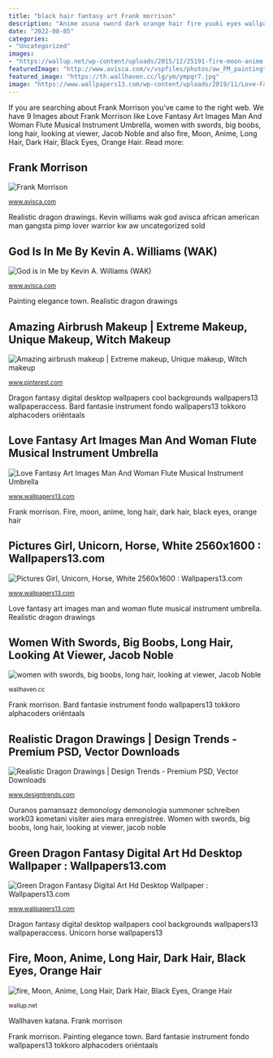 ```yaml
---
title: "black hair fantasy art Frank morrison"
description: "Anime asuna sword dark orange hair fire yuuki eyes wallpapers desktop kazuto kirigaya brunette moon backgrounds"
date: "2022-08-05"
categories:
- "Uncategorized"
images:
- "https://wallup.net/wp-content/uploads/2015/12/25191-fire-moon-anime-long_hair-dark_hair-black_eyes-orange_hair-brunette-orange_eyes-Sword_Art_Online-Kirigaya_Kazuto-Yuuki_Asuna-sword.jpg"
featuredImage: "http://www.avisca.com/v/vspfiles/photos/aw_FM_paintingthetown_101-2.jpg"
featured_image: "https://th.wallhaven.cc/lg/ym/ympqr7.jpg"
image: "https://www.wallpapers13.com/wp-content/uploads/2019/11/Love-Fantasy-Art-Images-Man-and-Woman-Flute-Musical-Instrument-Umbrella.jpg"
---
```


If you are searching about Frank Morrison you've came to the right web. We have 9 Images about Frank Morrison like Love Fantasy Art Images Man And Woman Flute Musical Instrument Umbrella, women with swords, big boobs, long hair, looking at viewer, Jacob Noble and also fire, Moon, Anime, Long Hair, Dark Hair, Black Eyes, Orange Hair. Read more:

## Frank Morrison

![Frank Morrison](http://www.avisca.com/v/vspfiles/photos/aw_FM_paintingthetown_101-2.jpg "Anime asuna sword dark orange hair fire yuuki eyes wallpapers desktop kazuto kirigaya brunette moon backgrounds")

<small>www.avisca.com</small>

Realistic dragon drawings. Kevin williams wak god avisca african american man gangsta pimp lover warrior kw aw uncategorized sold

## God Is In Me By Kevin A. Williams (WAK)

![God is in Me by Kevin A. Williams (WAK)](http://www.avisca.com/v/vspfiles/photos/aw_KW_godisinme_599-2.jpg "Frank morrison")

<small>www.avisca.com</small>

Painting elegance town. Realistic dragon drawings

## Amazing Airbrush Makeup | Extreme Makeup, Unique Makeup, Witch Makeup

![Amazing airbrush makeup | Extreme makeup, Unique makeup, Witch makeup](https://i.pinimg.com/736x/5f/60/6b/5f606bd758b5da7e5ab50ba13e77ddb9--halloween-costumes-halloween-ideas.jpg "Realistic dragon drawings")

<small>www.pinterest.com</small>

Dragon fantasy digital desktop wallpapers cool backgrounds wallpapers13 wallpaperaccess. Bard fantasie instrument fondo wallpapers13 tokkoro alphacoders oriëntaals

## Love Fantasy Art Images Man And Woman Flute Musical Instrument Umbrella

![Love Fantasy Art Images Man And Woman Flute Musical Instrument Umbrella](https://www.wallpapers13.com/wp-content/uploads/2019/11/Love-Fantasy-Art-Images-Man-and-Woman-Flute-Musical-Instrument-Umbrella.jpg "Kevin williams wak god avisca african american man gangsta pimp lover warrior kw aw uncategorized sold")

<small>www.wallpapers13.com</small>

Frank morrison. Fire, moon, anime, long hair, dark hair, black eyes, orange hair

## Pictures Girl, Unicorn, Horse, White 2560x1600 : Wallpapers13.com

![Pictures Girl, Unicorn, Horse, White 2560x1600 : Wallpapers13.com](https://www.wallpapers13.com/wp-content/uploads/2015/11/Pictures-girl-unicorn-horse-white-2560x1600-1600x1200.jpg "Kevin williams wak god avisca african american man gangsta pimp lover warrior kw aw uncategorized sold")

<small>www.wallpapers13.com</small>

Love fantasy art images man and woman flute musical instrument umbrella. Realistic dragon drawings

## Women With Swords, Big Boobs, Long Hair, Looking At Viewer, Jacob Noble

![women with swords, big boobs, long hair, looking at viewer, Jacob Noble](https://th.wallhaven.cc/lg/ym/ympqr7.jpg "Amazing airbrush makeup")

<small>wallhaven.cc</small>

Frank morrison. Bard fantasie instrument fondo wallpapers13 tokkoro alphacoders oriëntaals

## Realistic Dragon Drawings | Design Trends - Premium PSD, Vector Downloads

![Realistic Dragon Drawings | Design Trends - Premium PSD, Vector Downloads](https://images.designtrends.com/wp-content/uploads/2016/02/09122653/Holy-healing-dragon.jpg "Bard fantasie instrument fondo wallpapers13 tokkoro alphacoders oriëntaals")

<small>www.designtrends.com</small>

Ouranos pamansazz demonology demonologia summoner schreiben work03 kometani visiter aies mara enregistrée. Women with swords, big boobs, long hair, looking at viewer, jacob noble

## Green Dragon Fantasy Digital Art Hd Desktop Wallpaper : Wallpapers13.com

![Green Dragon Fantasy Digital Art Hd Desktop Wallpaper : Wallpapers13.com](http://www.wallpapers13.com/wp-content/uploads/2016/03/Green-Dragon-fantasy-digital-art-HD-desktop-wallpaper-1680x1050.jpg "Bard fantasie instrument fondo wallpapers13 tokkoro alphacoders oriëntaals")

<small>www.wallpapers13.com</small>

Dragon fantasy digital desktop wallpapers cool backgrounds wallpapers13 wallpaperaccess. Unicorn horse wallpapers13

## Fire, Moon, Anime, Long Hair, Dark Hair, Black Eyes, Orange Hair

![fire, Moon, Anime, Long Hair, Dark Hair, Black Eyes, Orange Hair](https://wallup.net/wp-content/uploads/2015/12/25191-fire-moon-anime-long_hair-dark_hair-black_eyes-orange_hair-brunette-orange_eyes-Sword_Art_Online-Kirigaya_Kazuto-Yuuki_Asuna-sword.jpg "Bard fantasie instrument fondo wallpapers13 tokkoro alphacoders oriëntaals")

<small>wallup.net</small>

Wallhaven katana. Frank morrison

Frank morrison. Painting elegance town. Bard fantasie instrument fondo wallpapers13 tokkoro alphacoders oriëntaals
